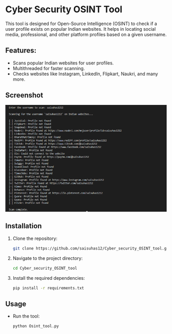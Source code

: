 # Cyber Security OSINT Tool

This tool is designed for Open-Source Intelligence (OSINT) to check if a user profile exists on popular Indian websites. It helps in locating social media, professional, and other platform profiles based on a given username.

## Features:
- Scans popular Indian websites for user profiles.
- Multithreaded for faster scanning.
- Checks websites like Instagram, LinkedIn, Flipkart, Naukri, and many more.

## Screenshot
![OSINT Tool Screenshot](screenshot.png)


## Installation
1. Clone the repository:
    ```bash
    git clone https://github.com/saisuhas12/Cyber_security_OSINT_tool.git
    ```
2. Navigate to the project directory:
    ```bash
    cd Cyber_security_OSINT_tool
    ```
4. Install the required dependencies:
    ```bash
    pip install -r requirements.txt
    ```

## Usage
- Run the tool:
    ```bash
    python Osint_tool.py
    ```
